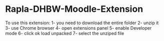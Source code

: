 # Rapla-DHBW-Moodle-Extension

To use this extension: 
1- you need to download the entire folder 
2- unzip it 
3- use Chrome browser
4- open extensions panel
5- enable Developer mode
6- click ok load unpacked 
7- select the unziped file

